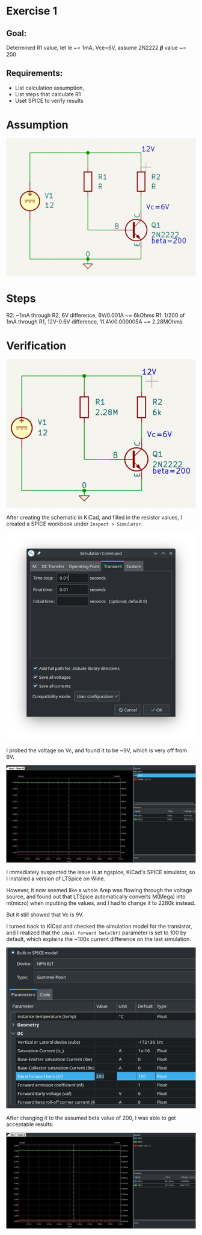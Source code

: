 # Exercise 1

## Goal: 
Determined R1 value, let Ie ~= 1mA, Vce=6V, assume 2N2222 𝜷 value ~= 200


## Requirements: 
- List calculation assumption,
- List steps that calculate R1
- Uset SPICE to verify results


# Assumption
![KiCad schematic](E1-BadBias.png "KiCad schematic")

# Steps
R2: ~1mA through R2, 6V difference, 6V/0.001A ~= 6kOhms
R1: 1/200 of 1mA through R1, 12V-0.6V difference, 11.4V/0.000005A ~= 2.28MOhms

# Verification

![KiCad schematic with values](E1-BadBias-spice-sch.png "KiCad schematic with values")

After creating the schematic in KiCad, and filled in the resistor values, I created a SPICE workbook under `Inspect > Simulator`.

![SPICE command, Transient w/ 0.01s runtime](E1-BadBias-spice-command.png "SPICE command, Transient w/ 0.01s runtime")

I probed the voltage on Vc, and found it to be ~9V, which is very off from 6V.

![SPICE graph, with Vc being around 9.04V and Ic, Ib being only 100x apart](E1-BadBias-spice-before.png "SPICE command, Transient w/ 0.01s runtime")

I immediately suspected the issue is at ngspice, KiCad's SPICE simulator, so I installed a version of LTSpice on Wine.

However, it now seemed like a whole Amp was flowing through the voltage source, and found out that LTSpice automatically converts M(Mega) into m(micro) when inputting the values, and I had to change it to 2280k instead.

But it still showed that Vc is 9V.

I turned back to KiCad and checked the simulation model for the transistor, and I realized that the `ideal forward beta(bf)` parameter is set to 100 by default, which explains the ~100x current difference on the last simulation.

![KiCad Simulation Model Settings for the NPN Transistor, showing a default value of 100](E1-BadBias-bjt-model.png "KiCad Simulation Model Settings for the NPN Transistor, showing a default value of 100")

After changing it to the assumed beta value of 200, I was able to get acceptable results:

![SPICE graph, with Vc being around 6.09V and Ic, Ib being 200x apart](E1-BadBias-spice-after.png "SPICE graph, with Vc being around 6.09V and Ic, Ib being 200x apart")


